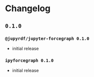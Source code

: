 # Changelog

## `0.1.0`

### `@jupyrdf/jupyter-forcegraph 0.1.0`

- initial release

### `ipyforcegraph 0.1.0`

- initial release
